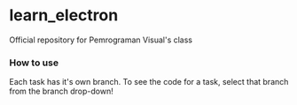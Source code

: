 # learn_electron
Official repository for Pemrograman Visual's class

### How to use
Each task has it's own branch. To see the code for a task, select that branch from the branch drop-down!
